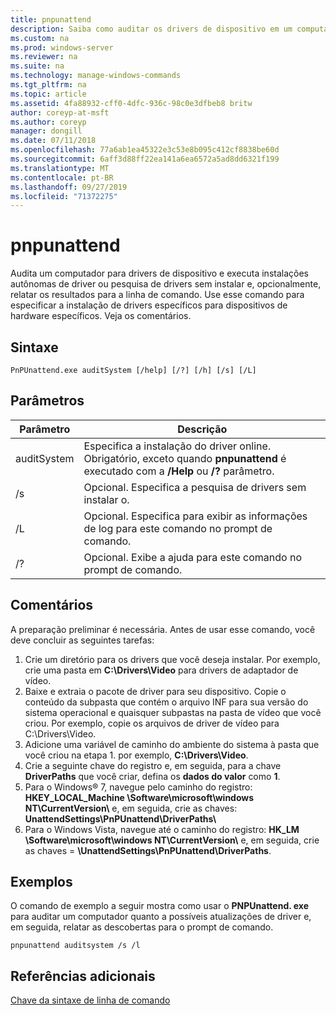 ```yaml
---
title: pnpunattend
description: Saiba como auditar os drivers de dispositivo em um computador, bem como executar instalações de driver silenciosas.
ms.custom: na
ms.prod: windows-server
ms.reviewer: na
ms.suite: na
ms.technology: manage-windows-commands
ms.tgt_pltfrm: na
ms.topic: article
ms.assetid: 4fa88932-cff0-4dfc-936c-98c0e3dfbeb8 britw
author: coreyp-at-msft
ms.author: coreyp
manager: dongill
ms.date: 07/11/2018
ms.openlocfilehash: 77a6ab1ea45322e3c53e8b095c412cf8838be60d
ms.sourcegitcommit: 6aff3d88ff22ea141a6ea6572a5ad8dd6321f199
ms.translationtype: MT
ms.contentlocale: pt-BR
ms.lasthandoff: 09/27/2019
ms.locfileid: "71372275"
---
```

# <a name="pnpunattend"></a>pnpunattend

Audita um computador para drivers de dispositivo e executa instalações autônomas de driver ou pesquisa de drivers sem instalar e, opcionalmente, relatar os resultados para a linha de comando. Use esse comando para especificar a instalação de drivers específicos para dispositivos de hardware específicos. Veja os comentários.

## <a name="syntax"></a>Sintaxe

```
PnPUnattend.exe auditSystem [/help] [/?] [/h] [/s] [/L]
```

## <a name="parameters"></a>Parâmetros

|Parâmetro|Descrição|
|---------|-----------|
|auditSystem|Especifica a instalação do driver online.</br>Obrigatório, exceto quando **pnpunattend** é executado com a **/Help** ou **/?** parâmetro.|
|/s|Opcional. Especifica a pesquisa de drivers sem instalar o.|
|/L|Opcional. Especifica para exibir as informações de log para este comando no prompt de comando.|
|/?|Opcional. Exibe a ajuda para este comando no prompt de comando.|

## <a name="remarks"></a>Comentários

A preparação preliminar é necessária. Antes de usar esse comando, você deve concluir as seguintes tarefas:

1. Crie um diretório para os drivers que você deseja instalar. Por exemplo, crie uma pasta em **C:\Drivers\Video** para drivers de adaptador de vídeo.
2. Baixe e extraia o pacote de driver para seu dispositivo. Copie o conteúdo da subpasta que contém o arquivo INF para sua versão do sistema operacional e quaisquer subpastas na pasta de vídeo que você criou. Por exemplo, copie os arquivos de driver de vídeo para C:\Drivers\Video.
3. Adicione uma variável de caminho do ambiente do sistema à pasta que você criou na etapa 1. por exemplo, **C:\Drivers\Video**.
4. Crie a seguinte chave do registro e, em seguida, para a chave **DriverPaths** que você criar, defina os **dados do valor** como **1**.
5. Para o Windows® 7, navegue pelo caminho do registro: **HKEY_LOCAL_Machine \Software\microsoft\windows NT\CurrentVersion\\** e, em seguida, crie as chaves: **UnattendSettings\PnPUnattend\DriverPaths\\**
6. Para o Windows Vista, navegue até o caminho do registro: **HK_LM \Software\microsoft\windows NT\CurrentVersion\\** e, em seguida, crie as chaves = **\UnattendSettings\PnPUnattend\DriverPaths**.

## <a name="examples"></a>Exemplos

O comando de exemplo a seguir mostra como usar o **PNPUnattend. exe** para auditar um computador quanto a possíveis atualizações de driver e, em seguida, relatar as descobertas para o prompt de comando.

```
pnpunattend auditsystem /s /l 
```

## <a name="additional-references"></a>Referências adicionais

[Chave da sintaxe de linha de comando](command-line-syntax-key.md)